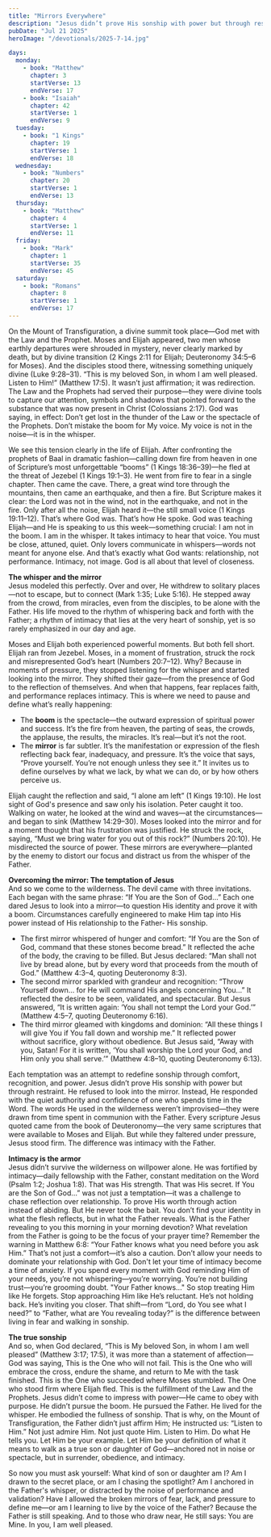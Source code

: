 ```yaml
---
title: "Mirrors Everywhere"
description: "Jesus didn’t prove His sonship with power but through restraint. He refused to look into the mirror. Instead, He responded with the quiet authority and confidence of one who spends time in the Word. The words He used in the wilderness weren’t improvised—they were drawn from time spent in communion with the Father. Every scripture Jesus quoted came from the book of Deuteronomy—the very same scriptures that were available to Moses and Elijah. But while they faltered under pressure, Jesus stood firm. The difference was intimacy with the Father."
pubDate: "Jul 21 2025"
heroImage: "/devotionals/2025-7-14.jpg"

days:
  monday:
    - book: "Matthew"
      chapter: 3
      startVerse: 13
      endVerse: 17
    - book: "Isaiah"
      chapter: 42
      startVerse: 1
      endVerse: 9
  tuesday:
    - book: "1 Kings"
      chapter: 19
      startVerse: 1
      endVerse: 18
  wednesday:
    - book: "Numbers"
      chapter: 20
      startVerse: 1
      endVerse: 13
  thursday:
    - book: "Matthew"
      chapter: 4
      startVerse: 1
      endVerse: 11
  friday:
    - book: "Mark"
      chapter: 1
      startVerse: 35
      endVerse: 45
  saturday:
    - book: "Romans"
      chapter: 8
      startVerse: 1
      endVerse: 17
---
```


On the Mount of Transfiguration, a divine summit took place—God met with the Law and the Prophet. Moses and Elijah appeared, two men whose earthly departures were shrouded in mystery, never clearly marked by death, but by divine transition (2 Kings 2:11 for Elijah; Deuteronomy 34:5–6 for Moses). And the disciples stood there, witnessing something uniquely divine (Luke 9:28–31). “This is my beloved Son, in whom I am well pleased. Listen to Him!” (Matthew 17:5). It wasn’t just affirmation; it was redirection. The Law and the Prophets had served their purpose—they were divine tools to capture our attention, symbols and shadows that pointed forward to the substance that was now present in Christ  (Colossians 2:17). God was saying, in effect: Don’t get lost in the thunder of the Law or the spectacle of the Prophets. Don’t mistake the boom for My voice. My voice is not in the noise—it is in the whisper.

We see this tension clearly in the life of Elijah. After confronting the prophets of Baal in dramatic fashion—calling down fire from heaven in one of Scripture’s most unforgettable “booms” (1 Kings 18:36–39)—he fled at the threat of Jezebel (1 Kings 19:1–3). He went from fire to fear in a single chapter. Then came the cave. There, a great wind tore through the mountains, then came an earthquake, and then a fire. But Scripture makes it clear: the Lord was not in the wind, not in the earthquake, and not in the fire. Only after all the noise, Elijah heard it—the still small voice (1 Kings 19:11–12). That’s where God was. That’s how He spoke. God was teaching Elijah—and He is speaking to us this week—something crucial: I am not in the boom. I am in the whisper. It takes intimacy to hear that voice. You must be close, attuned, quiet. Only lovers communicate in whispers—words not meant for anyone else. And that’s exactly what God wants: relationship, not performance. Intimacy, not image. God is all about that level of closeness.

**The whisper and the mirror**<br />
Jesus modeled this perfectly. Over and over, He withdrew to solitary places—not to escape, but to connect (Mark 1:35; Luke 5:16). He stepped away from the crowd, from miracles, even from the disciples, to be alone with the Father. His life moved to the rhythm of whispering back and forth with the Father; a rhythm of intimacy that lies at the very heart of sonship, yet is so rarely emphasized in our day and age. 

Moses and Elijah both experienced powerful moments. But both fell short. Elijah ran from Jezebel. Moses, in a moment of frustration, struck the rock and misrepresented God’s heart (Numbers 20:7–12). Why? Because in moments of pressure, they stopped listening for the whisper and started looking into the mirror. They shifted their gaze—from the presence of God to the reflection of themselves. And when that happens, fear replaces faith, and performance replaces intimacy. This is where we need to pause and define what’s really happening:

  - The **boom** is the spectacle—the outward expression of spiritual power and success. It’s the fire from heaven, the parting of seas, the crowds, the applause, the results, the miracles. It’s real—but it’s not the root.
  - The **mirror** is far subtler. It’s the manifestation or expression of the flesh reflecting back fear, inadequacy, and pressure. It’s the voice that says, “Prove yourself. You’re not enough unless they see it.” It invites us to define ourselves by what we lack, by what we can do, or by how others perceive us.

Elijah caught the reflection and said, “I alone am left” (1 Kings 19:10). He lost sight of God's presence and saw only his isolation. Peter caught it too. Walking on water, he looked at the wind and waves—at the circumstances—and began to sink (Matthew 14:29–30). Moses looked into the mirror and for a moment thought that his frustration was justified. He struck the rock, saying, “Must we bring water for you out of this rock?” (Numbers 20:10). He misdirected the source of power. These mirrors are everywhere—planted by the enemy to distort our focus and distract us from the whisper of the Father.

**Overcoming the mirror: The temptation of Jesus**<br />
And so we come to the wilderness. The devil came with three invitations. Each began with the same phrase: “If You are the Son of God…” Each one dared Jesus to look into a mirror—to question His identity and prove it with a boom. Circumstances carefully engineered to make Him tap into His power instead of His relationship to the Father- His sonship.
  - The first mirror whispered of hunger and comfort: “If You are the Son of God, command that these stones become bread.” It reflected the ache of the body, the craving to be filled. But Jesus declared: “Man shall not live by bread alone, but by every word that proceeds from the mouth of God.” (Matthew 4:3–4, quoting Deuteronomy 8:3).
  - The second mirror sparkled with grandeur and recognition: “Throw Yourself down… for He will command His angels concerning You…” It reflected the desire to be seen, validated, and spectacular. But Jesus answered, “It is written again: ‘You shall not tempt the Lord your God.’” (Matthew 4:5–7, quoting Deuteronomy 6:16).
  - The third mirror gleamed with kingdoms and dominion: “All these things I will give You if You fall down and worship me.” It reflected power without sacrifice, glory without obedience. But Jesus said, “Away with you, Satan! For it is written, ‘You shall worship the Lord your God, and Him only you shall serve.’” (Matthew 4:8–10, quoting Deuteronomy 6:13).

Each temptation was an attempt to redefine sonship through comfort, recognition, and power. Jesus didn’t prove His sonship with power but through restraint. He refused to look into the mirror. Instead, He responded with the quiet authority and confidence of one who spends time in the Word. The words He used in the wilderness weren’t improvised—they were drawn from time spent in communion with the Father. Every scripture Jesus quoted came from the book of Deuteronomy—the very same scriptures that were available to Moses and Elijah. But while they faltered under pressure, Jesus stood firm. The difference was intimacy with the Father.

**Intimacy is the armor**<br />
Jesus didn’t survive the wilderness on willpower alone. He was fortified by intimacy—daily fellowship with the Father, constant meditation on the Word (Psalm 1:2; Joshua 1:8). That was His strength. That was His secret. If You are the Son of God…” was not just a temptation—it was a challenge to chase reflection over relationship. To prove His worth through action instead of abiding. But He never took the bait. You don’t find your identity in what the flesh reflects, but in what the Father reveals. What is the Father revealing to you this morning in your morning devotion? What revelation from the Father is going to be the focus of your prayer time? Remember the warning in Matthew 6:8: “Your Father knows what you need before you ask Him.” That’s not just a comfort—it’s also a caution. Don’t allow your needs to dominate your relationship with God. Don't let your time of intimacy become a time of anxiety. If you spend every moment with God reminding Him of your needs, you’re not whispering—you’re worrying. You’re not building trust—you’re grooming doubt. "Your Father knows..." So stop treating Him like He forgets. Stop approaching Him like He’s reluctant. He’s not holding back. He’s inviting you closer. That shift—from “Lord, do You see what I need?” to “Father, what are You revealing today?” is the difference between living in fear and walking in sonship.

**The true sonship**<br />
And so, when God declared, “This is My beloved Son, in whom I am well pleased” (Matthew 3:17; 17:5), it was more than a statement of affection—God was saying, This is the One who will not fail. This is the One who will embrace the cross, endure the shame, and return to Me with the task finished. This is the One who succeeded where Moses stumbled. The One who stood firm where Elijah fled. This is the fulfillment of the Law and the Prophets. Jesus didn’t come to impress with power—He came to obey with purpose. He didn’t pursue the boom. He pursued the Father. He lived for the whisper. He embodied the fullness of sonship. That is why, on the Mount of Transfiguration, the Father didn’t just affirm Him; He instructed us: “Listen to Him.” Not just admire Him. Not just quote Him. Listen to Him. Do what He tells you. Let Him be your example. Let Him be your definition of what it means to walk as a true son or daughter of God—anchored not in noise or spectacle, but in surrender, obedience, and intimacy.

So now you must ask yourself: What kind of son or daughter am I? Am I drawn to the secret place, or am I chasing the spotlight? Am I anchored in the Father's whisper, or distracted by the noise of performance and validation? Have I allowed the broken mirrors of fear, lack, and pressure to define me—or am I learning to live by the voice of the Father? Because the Father is still speaking. And to those who draw near, He still says: You are Mine. In you, I am well pleased.

